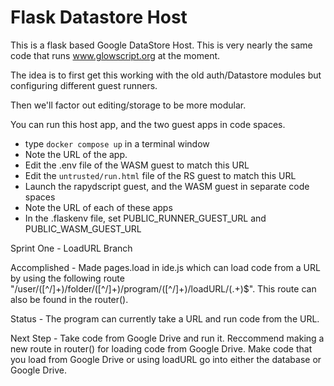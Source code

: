 # Flask Datastore Host

This is a flask based Google DataStore Host. This is very nearly the same code that runs www.glowscript.org at the moment.

The idea is to first get this working with the old auth/Datastore modules but configuring different guest runners.

Then we'll factor out editing/storage to be more modular.

You can run this host app, and the two guest apps in code spaces.

* type `docker compose up` in a terminal window
* Note the URL of the app.
* Edit the .env file of the WASM guest to match this URL
* Edit the `untrusted/run.html` file of the RS guest to match this URL
* Launch the rapydscript guest, and the WASM guest in separate code spaces
* Note the URL of each of these apps
* In the .flaskenv file, set PUBLIC_RUNNER_GUEST_URL and PUBLIC_WASM_GUEST_URL



Sprint One - LoadURL Branch

Accomplished - Made pages.load in ide.js which can load code from a URL by using the following route "/user/([^/]+)/folder/([^/]+)/program/([^/]+)/loadURL/(.+)$". This route can also be found in the router().


Status - The program can currently take a URL and run code from the URL.


Next Step - Take code from Google Drive and run it. Reccommend making a new route in router() for loading code from Google Drive. Make code that you load from Google Drive or using loadURL go into either the database or Google Drive.

